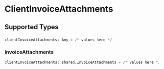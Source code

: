 # ClientInvoiceAttachments


## Supported Types

### 

```python
clientInvoiceAttachments: Any = /* values here */
```

### InvoiceAttachments

```python
clientInvoiceAttachments: shared.InvoiceAttachments = /* values here */
```

